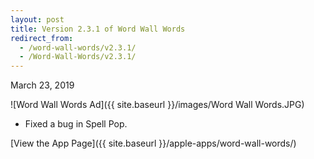 ```yaml
---
layout: post
title: Version 2.3.1 of Word Wall Words
redirect_from:
  - /word-wall-words/v2.3.1/
  - /Word-Wall-Words/v2.3.1/
---
```


March 23, 2019

![Word Wall Words Ad]({{ site.baseurl }}/images/Word Wall Words.JPG)

- Fixed a bug in Spell Pop.

[View the App Page]({{ site.baseurl }}/apple-apps/word-wall-words/)
